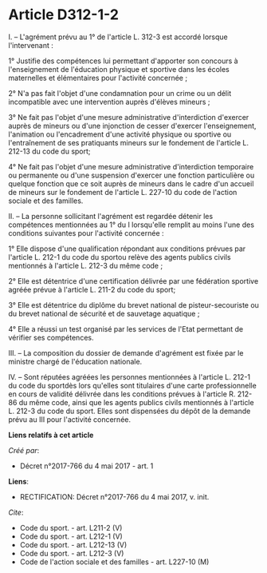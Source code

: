 # Article D312-1-2

I. – L'agrément prévu au 1° de l'article L. 312-3 est accordé lorsque l'intervenant : 

1° Justifie des compétences lui permettant d'apporter son concours à l'enseignement de l'éducation physique et sportive dans
les écoles maternelles et élémentaires pour l'activité concernée ; 

2° N'a pas fait l'objet d'une condamnation pour un crime ou un délit incompatible avec une intervention auprès d'élèves
mineurs ; 

3° Ne fait pas l'objet d'une mesure administrative d'interdiction d'exercer auprès de mineurs ou d'une injonction de cesser
d'exercer l'enseignement, l'animation ou l'encadrement d'une activité physique ou sportive ou l'entraînement de ses
pratiquants mineurs sur le fondement de l'article L. 212-13 du code du sport; 

4° Ne fait pas l'objet d'une mesure administrative d'interdiction temporaire ou permanente ou d'une suspension d'exercer une
fonction particulière ou quelque fonction que ce soit auprès de mineurs dans le cadre d'un accueil de mineurs sur le
fondement de l'article L. 227-10 du code de l'action sociale et des familles. 

II. – La personne sollicitant l'agrément est regardée détenir les compétences mentionnées au 1° du I lorsqu'elle remplit au
moins l'une des conditions suivantes pour l'activité concernée : 

1° Elle dispose d'une qualification répondant aux conditions prévues par l'article L. 212-1 du code du sportou relève des
agents publics civils mentionnés à l'article L. 212-3 du même code ; 

2° Elle est détentrice d'une certification délivrée par une fédération sportive agréée prévue à l'article L. 211-2 du code du
sport; 

3° Elle est détentrice du diplôme du brevet national de pisteur-secouriste ou du brevet national de sécurité et de sauvetage
aquatique ; 

4° Elle a réussi un test organisé par les services de l'Etat permettant de vérifier ses compétences. 

III. – La composition du dossier de demande d'agrément est fixée par le ministre chargé de l'éducation nationale. 

IV. – Sont réputées agréées les personnes mentionnées à l'article L. 212-1 du code du sportdès lors qu'elles sont titulaires
d'une carte professionnelle en cours de validité délivrée dans les conditions prévues à l'article R. 212-86 du même code,
ainsi que les agents publics civils mentionnés à l'article L. 212-3 du code du sport. Elles sont dispensées du dépôt de la
demande prévu au III pour l'activité concernée.

**Liens relatifs à cet article**

_Créé par_:

  - Décret n°2017-766 du 4 mai 2017 - art. 1

**Liens**:

  - RECTIFICATION: Décret n°2017-766 du 4 mai 2017, v. init.

_Cite_:

  - Code du sport. - art. L211-2 (V)
  - Code du sport. - art. L212-1 (V)
  - Code du sport. - art. L212-13 (V)
  - Code du sport. - art. L212-3 (V)
  - Code de l'action sociale et des familles - art. L227-10 (M)
